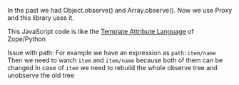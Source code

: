 
In the past we had Object.observe() and Array.observe().
Now we use Proxy and this library uses it.

This JavaScript code is like the [Template Attribute Language](https://en.wikipedia.org/wiki/Template_Attribute_Language) of Zope/Python

Issue with path:
  For example we have an expression as `path:item/name`
  Then we need to watch `item` and `item/name` because both of them can be changed
  In case of `item` we need to rebuild the whole observe tree and unobserve the old tree
